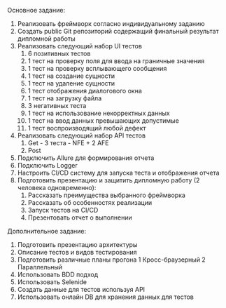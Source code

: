 Основное задание:
1. 	Реализовать фреймворк согласно индивидуальному заданию
2. 	Создать public Git репозиторий содержащий финальный результат дипломной работы
3. 	Реализовать следующий набор UI тестов
      1. 	6 позитивных тестов
      2. 	1 тест на проверку поля для ввода на граничные значения
      3. 	1 тест на проверку всплывающего сообщения
      4. 	1 тест на создание сущности
      4. 	1 тест на удаление сущности
      5. 	1 тест отображения диалогового окна
      6. 	1 тест на загрузку файла
      7. 	3 негативных теста
      8. 	1 тест на использование некорректных данных
      9. 	1 тест на ввод данных превышающих допустимые
      10. 	1 тест воспроизводящий любой дефект
4. 	Реализовать следующий набор API тестов
      1.  Get - 3 теста - NFE + 2 AFE
      2. Post
5. 	Подключить Allure для формирования отчета
6.   Подключить Logger
7. 	Настроить CI/CD систему для запуска теста и отображения отчета
8. 	Подготовить презентацию и защитить дипломную работу (2 человека одновременно):
      1. 	Рассказать преимущества выбранного фреймворка
      2. 	Рассказать об особенностях реализации
      3. 	Запуск тестов на CI/CD
      4. 	Презентовать отчет о выполнении

Дополнительное задание:
1. 	Подготовить презентацию архитектуры
2. 	Описание тестов и видов тестирования
3. 	Подготовить различные планы прогона
      1 Кросс-браузерный
      2 Параллельный
4. 	Использовать BDD подход
5. 	Использовать Selenide
6. 	Создать данные для тестов используя API
7. Использовать онлайн DB для хранения данных для тестов
